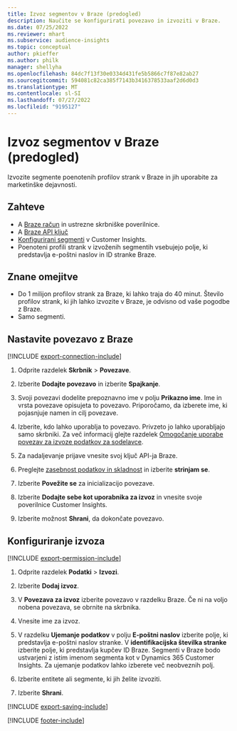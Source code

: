 ```yaml
---
title: Izvoz segmentov v Braze (predogled)
description: Naučite se konfigurirati povezavo in izvoziti v Braze.
ms.date: 07/25/2022
ms.reviewer: mhart
ms.subservice: audience-insights
ms.topic: conceptual
author: pkieffer
ms.author: philk
manager: shellyha
ms.openlocfilehash: 84dc7f13f30e0334d431fe5b5866c7f87e82ab27
ms.sourcegitcommit: 594081c82ca385f7143b3416378533aaf2d6d0d3
ms.translationtype: MT
ms.contentlocale: sl-SI
ms.lasthandoff: 07/27/2022
ms.locfileid: "9195127"
---
```

# <a name="export-segments-to-braze-preview"></a>Izvoz segmentov v Braze (predogled)

Izvozite segmente poenotenih profilov strank v Braze in jih uporabite za marketinške dejavnosti.

## <a name="prerequisites"></a>Zahteve

- A [Braze račun](https://www.braze.com/) in ustrezne skrbniške poverilnice.
- A [Braze API ključ](https://www.braze.com/docs/api/basics/)
- [Konfigurirani segmenti](segments.md) v Customer Insights.
- Poenoteni profili strank v izvoženih segmentih vsebujejo polje, ki predstavlja e-poštni naslov in ID stranke Braze.

## <a name="known-limitations"></a>Znane omejitve

- Do 1 milijon profilov strank za Braze, ki lahko traja do 40 minut. Število profilov strank, ki jih lahko izvozite v Braze, je odvisno od vaše pogodbe z Braze.
- Samo segmenti.

## <a name="set-up-connection-to-braze"></a>Nastavite povezavo z Braze

[!INCLUDE [export-connection-include](includes/export-connection-admn.md)]

1. Odprite razdelek **Skrbnik** > **Povezave**.

1. Izberite **Dodajte povezavo** in izberite **Spajkanje**.

1. Svoji povezavi dodelite prepoznavno ime v polju **Prikazno ime**. Ime in vrsta povezave opisujeta to povezavo. Priporočamo, da izberete ime, ki pojasnjuje namen in cilj povezave.

1. Izberite, kdo lahko uporablja to povezavo. Privzeto jo lahko uporabljajo samo skrbniki. Za več informacij glejte razdelek [Omogočanje uporabe povezav za izvoze podatkov za sodelavce](connections.md#allow-contributors-to-use-a-connection-for-exports).

1. Za nadaljevanje prijave vnesite svoj ključ API-ja Braze.

1. Preglejte [zasebnost podatkov in skladnost](connections.md#data-privacy-and-compliance) in izberite **strinjam se**.

1. Izberite **Povežite se** za inicializacijo povezave.

1. Izberite **Dodajte sebe kot uporabnika za izvoz** in vnesite svoje poverilnice Customer Insights.

1. Izberite možnost **Shrani**, da dokončate povezavo.

## <a name="configure-an-export"></a>Konfiguriranje izvoza

[!INCLUDE [export-permission-include](includes/export-permission.md)]

1. Odprite razdelek **Podatki** > **Izvozi**.

1. Izberite **Dodaj izvoz**.

1. V **Povezava za izvoz** izberite povezavo v razdelku Braze. Če ni na voljo nobena povezava, se obrnite na skrbnika.

1. Vnesite ime za izvoz.

1. V razdelku **Ujemanje podatkov** v polju **E-poštni naslov** izberite polje, ki predstavlja e-poštni naslov stranke. V **identifikacijska številka stranke** izberite polje, ki predstavlja kupčev ID Braze. Segmenti v Braze bodo ustvarjeni z istim imenom segmenta kot v Dynamics 365 Customer Insights. Za ujemanje podatkov lahko izberete več neobveznih polj.

1. Izberite entitete ali segmente, ki jih želite izvoziti.

1. Izberite **Shrani**.

[!INCLUDE [export-saving-include](includes/export-saving.md)]

[!INCLUDE [footer-include](includes/footer-banner.md)]
